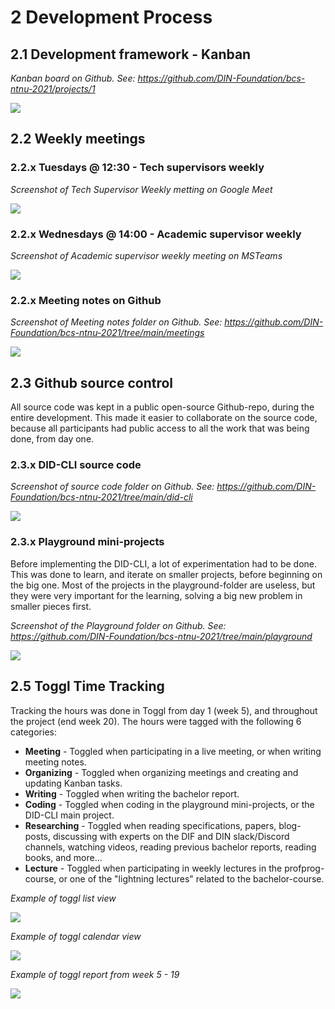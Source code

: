 # 2 Development Process

## 2.1 Development framework - Kanban

*Kanban board on Github. See: https://github.com/DIN-Foundation/bcs-ntnu-2021/projects/1*

![](./images/github-kanban.png)


## 2.2 Weekly meetings

### 2.2.x  Tuesdays @ 12:30 - Tech supervisors weekly

*Screenshot of Tech Supervisor Weekly metting on Google Meet*

![](./images/googlemeet.png)

### 2.2.x Wednesdays @ 14:00 - Academic supervisor weekly

*Screenshot of Academic supervisor weekly meeting on MSTeams*

![](./images/msteams-weekly.png)


### 2.2.x Meeting notes on Github

*Screenshot of Meeting notes folder on Github. See: https://github.com/DIN-Foundation/bcs-ntnu-2021/tree/main/meetings*

![](./images/github-meetings.png)


## 2.3 Github source control

All source code was kept in a public open-source Github-repo, during the entire development. This made it easier to collaborate on the source code, because all participants had public access to all the work that was being done, from day one. 

### 2.3.x DID-CLI source code

*Screenshot of source code folder on Github. See: https://github.com/DIN-Foundation/bcs-ntnu-2021/tree/main/did-cli*

![](./images/github-implementation.png)

### 2.3.x Playground mini-projects

Before implementing the DID-CLI, a lot of experimentation had to be done. This was done to learn, and iterate on smaller projects, before beginning on the big one. Most of the projects in the playground-folder are useless, but they were very important for the learning, solving a big new problem in smaller pieces first.

*Screenshot of the Playground folder on Github. See: https://github.com/DIN-Foundation/bcs-ntnu-2021/tree/main/playground*

![](./images/github-playground.png)

## 2.5 Toggl Time Tracking

Tracking the hours was done in Toggl from day 1 (week 5), and throughout the project (end week 20). The hours were tagged with the following 6 categories:

- **Meeting** - Toggled when participating in a live meeting, or when writing meeting notes.
- **Organizing** - Toggled when organizing meetings and creating and updating Kanban tasks.
- **Writing** - Toggled when writing the  bachelor report.
- **Coding** - Toggled when coding in the playground mini-projects, or the DID-CLI main project.
- **Researching** - Toggled when reading specifications, papers, blog-posts, discussing with experts on the DIF and DIN slack/Discord channels, watching videos, reading previous bachelor reports, reading books, and more...
- **Lecture** - Toggled when participating in weekly lectures in the profprog-course, or one of the "lightning lectures" related to the bachelor-course.



*Example of toggl list view*

![](./images/toggl-list-view.png)

*Example of toggl calendar view*

![](./images/toggl-calendar.png)

*Example of toggl report from week 5 - 19*

![](./images/toggl-report.png)
